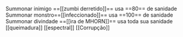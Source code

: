 Summonar inimigo ==[[zumbi derretido]]== usa ==80== de sanidade
Summonar monstro==[[infeccionado]]==  usa ==100== de sanidade
Summonar divindade ==[[ira de MHORN]]== usa toda sua sanidade
[[queimadura]]
[[espectral]]
[[Corrupção]]
